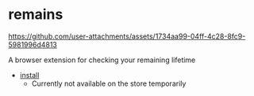# remains

https://github.com/user-attachments/assets/1734aa99-04ff-4c28-8fc9-5981996d4813

A browser extension for checking your remaining lifetime

- [install](https://drive.google.com/file/d/1AfAo5-0fYRotcGJn69ssOe3_dr13L6rh/view?usp=sharing)
  - Currently not available on the store temporarily